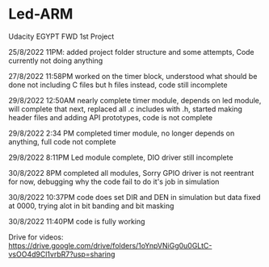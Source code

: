 # Led-ARM
Udacity EGYPT FWD 1st Project

25/8/2022 11PM: added project folder structure and some attempts, Code currently not doing anything

27/8/2022 11:58PM worked on the timer block, 
understood what should be done not including C files but h files instead, code still incomplete

29/8/2022 12:50AM
nearly complete timer module, depends on led module, will complete that next,
replaced all .c includes with .h, started making header files and adding API prototypes,
code is not complete

29/8/2022 2:34 PM
completed timer module, no longer depends on anything, full code not complete

29/8/2022 8:11PM Led module complete, DIO driver still incomplete

30/8/2022 8PM completed all modules, Sorry GPIO driver is not reentrant for now,
debugging why the code fail to do it's job in simulation

30/8/2022 10:37PM  code does set DIR and DEN in simulation but data fixed at 0000, trying alot in bit banding and bit masking 

30/8/2022 11:40PM code is fully working 

Drive for videos: https://drive.google.com/drive/folders/1oYnpVNiGg0u0GLtC-vsOO4d9Cl1vrbR7?usp=sharing
